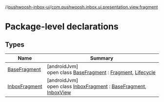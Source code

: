 //[pushwoosh-inbox-ui](../../index.md)/[com.pushwoosh.inbox.ui.presentation.view.fragment](index.md)

# Package-level declarations

## Types

| Name | Summary |
|---|---|
| [BaseFragment](-base-fragment/index.md) | [androidJvm]<br>open class [BaseFragment](-base-fragment/index.md) : [Fragment](https://developer.android.com/reference/kotlin/androidx/fragment/app/Fragment.html), [Lifecycle](../com.pushwoosh.inbox.ui.presentation.lifecycle/-lifecycle/index.md) |
| [InboxFragment](-inbox-fragment/index.md) | [androidJvm]<br>open class [InboxFragment](-inbox-fragment/index.md) : [BaseFragment](-base-fragment/index.md), [InboxView](../com.pushwoosh.inbox.ui.presentation.presenter/-inbox-view/index.md) |
